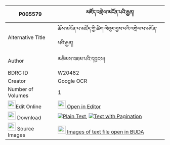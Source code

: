 |P005579|མཛོད་འགྲེལ་མངོན་པའི་རྒྱན། 
| --- | --- 
|Alternative Title |ཆོས་མངོན་པ་མཛོད་ཀྱི་ཚིག་ལེའུར་བྱས་པའི་འགྲེལ་པ་མངོན་པའི་རྒྱན།
|Author| མཆིམས་འཇམ་པའི་དབྱངས།
|BDRC ID | W20482
|Creator | Google OCR
|Number of Volumes| 1
|<img width="25" src="https://img.icons8.com/color/25/000000/edit-property.png">Edit Online| [<img width="25" src="https://avatars.githubusercontent.com/u/45091458?s=200&v=4"> Open in Editor](http://editor.openpecha.org/P005579)
|<img width="25" src="https://img.icons8.com/fluent/48/000000/download-2.png"/>  Download | [![](https://img.icons8.com/color/20/000000/txt.png)Plain Text](https://github.com/Openpecha/P005579/releases/download/v1/dzodrel_ngonpa_i_gyen_plain_P005579.zip), [![](https://img.icons8.com/color/20/000000/txt.png)Text with Pagination](https://github.com/Openpecha/P005579/releases/download/v1/dzodrel_ngonpa_i_gyen_pages_P005579.zip)
|<img width="25" src="https://img.icons8.com/plasticine/100/000000/pictures-folder.png"/>  Source Images | [<img width="25" src="https://library.bdrc.io/icons/BUDA-small.svg"> Images of text file open in BUDA](https://library.bdrc.io/show/bdr:W20482)